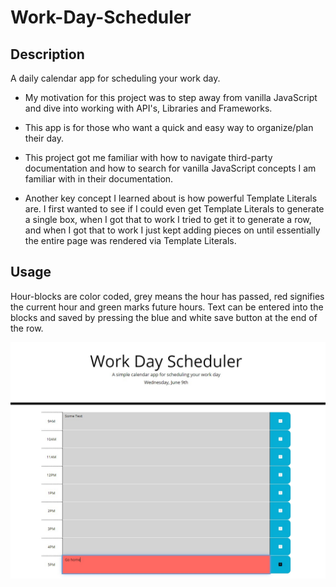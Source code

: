 # Work-Day-Scheduler

## Description

A daily calendar app for scheduling your work day.

* My motivation for this project was to step away from vanilla JavaScript and dive into working with API's, Libraries and Frameworks.

* This app is for those who want a quick and easy way to organize/plan their day.

* This project got me familiar with how to navigate third-party documentation and how to search for vanilla JavaScript concepts I am familiar with in their documentation.

* Another key concept I learned about is how powerful Template Literals are. I first wanted to see if I could even get Template Literals to generate a single box, when I got that to work I tried to get it to generate a row, and when I got that to work I just kept adding pieces on until essentially the entire page was rendered via Template Literals.

## Usage

Hour-blocks are color coded, grey means the hour has passed, red signifies the current hour and green marks future hours. Text can be entered into the blocks and saved by pressing the blue and white save button at the end of the row.

![Work Day Scheduler](./assets/images/deployedapp.jpg)
